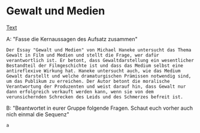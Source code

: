 # Gewalt und Medien

[Text](./gewalt-und-medien-text.md)



A: "Fasse die Kernaussagen des Aufsatz zusammen"

    Der Essay "Gewalt und Medien" von Michael Haneke untersucht das Thema Gewalt in Film und Medien und stellt die Frage, wer dafür verantwortlich ist. Er betont, dass Gewaltdarstellung ein wesentlicher Bestandteil der Filmgeschichte ist und dass das Medium selbst eine antireflexive Wirkung hat. Haneke untersucht auch, wie das Medium Gewalt darstellt und welche dramaturgischen Prämissen notwendig sind, um das Publikum zu erreichen. Der Autor betont die moralische Verantwortung der Produzenten und weist darauf hin, dass Gewalt nur dann erfolgreich verkauft werden kann, wenn sie von dem verunsichernden Schrecken des Leids und des Schmerzes befreit ist.

B: "Beantwortet in eurer Gruppe folgende Fragen. Schaut euch vorher auch nich einmal die Sequenz"

    a